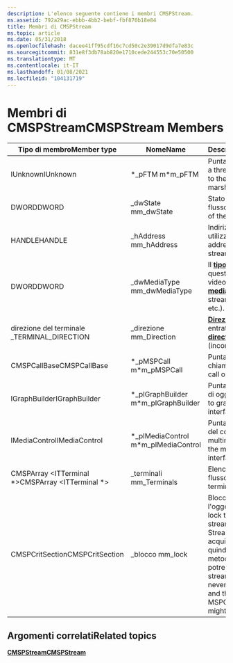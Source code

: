 ```yaml
---
description: L'elenco seguente contiene i membri CMSPStream.
ms.assetid: 792a29ac-ebbb-4bb2-bebf-fbf870b18e84
title: Membri di CMSPStream
ms.topic: article
ms.date: 05/31/2018
ms.openlocfilehash: dacee41ff95cdf16c7cd50c2e39017d9dfa7e83c
ms.sourcegitcommit: 831e8f3db78ab820e1710cede244553c70e50500
ms.translationtype: MT
ms.contentlocale: it-IT
ms.lasthandoff: 01/08/2021
ms.locfileid: "104131719"
---
```

# <a name="cmspstream-members"></a><span data-ttu-id="e49eb-103">Membri di CMSPStream</span><span class="sxs-lookup"><span data-stu-id="e49eb-103">CMSPStream Members</span></span>



| <span data-ttu-id="e49eb-104">Tipo di membro</span><span class="sxs-lookup"><span data-stu-id="e49eb-104">Member type</span></span>                     | <span data-ttu-id="e49eb-105">Nome</span><span class="sxs-lookup"><span data-stu-id="e49eb-105">Name</span></span>                | <span data-ttu-id="e49eb-106">Descrizione</span><span class="sxs-lookup"><span data-stu-id="e49eb-106">Description</span></span>                                                                                                                                |
|---------------------------------|---------------------|--------------------------------------------------------------------------------------------------------------------------------------------|
| <span data-ttu-id="e49eb-107">IUnknown</span><span class="sxs-lookup"><span data-stu-id="e49eb-107">IUnknown</span></span>                        | <span data-ttu-id="e49eb-108">\*\_pFTM m</span><span class="sxs-lookup"><span data-stu-id="e49eb-108">\*m\_pFTM</span></span>           | <span data-ttu-id="e49eb-109">Puntatore al marshaller a thread libero.</span><span class="sxs-lookup"><span data-stu-id="e49eb-109">Pointer to the free threaded marshaller.</span></span>                                                                                                   |
| <span data-ttu-id="e49eb-110">DWORD</span><span class="sxs-lookup"><span data-stu-id="e49eb-110">DWORD</span></span>                           | <span data-ttu-id="e49eb-111">\_dwState m</span><span class="sxs-lookup"><span data-stu-id="e49eb-111">m\_dwState</span></span>          | <span data-ttu-id="e49eb-112">Stato corrente del flusso.</span><span class="sxs-lookup"><span data-stu-id="e49eb-112">The current state of the stream.</span></span>                                                                                                           |
| <span data-ttu-id="e49eb-113">HANDLE</span><span class="sxs-lookup"><span data-stu-id="e49eb-113">HANDLE</span></span>                          | <span data-ttu-id="e49eb-114">\_hAddress m</span><span class="sxs-lookup"><span data-stu-id="e49eb-114">m\_hAddress</span></span>         | <span data-ttu-id="e49eb-115">Indirizzo in cui viene utilizzato il flusso.</span><span class="sxs-lookup"><span data-stu-id="e49eb-115">The address on which this stream is being used.</span></span>                                                                                            |
| <span data-ttu-id="e49eb-116">DWORD</span><span class="sxs-lookup"><span data-stu-id="e49eb-116">DWORD</span></span>                           | <span data-ttu-id="e49eb-117">\_dwMediaType m</span><span class="sxs-lookup"><span data-stu-id="e49eb-117">m\_dwMediaType</span></span>      | <span data-ttu-id="e49eb-118">Il [**tipo di supporto**](tapimediatype--constants.md) di questo flusso (audio, video e così via).</span><span class="sxs-lookup"><span data-stu-id="e49eb-118">The [**media type**](tapimediatype--constants.md) of this stream (audio, video, etc.).</span></span>                                                    |
| <span data-ttu-id="e49eb-119">direzione del terminale \_</span><span class="sxs-lookup"><span data-stu-id="e49eb-119">TERMINAL\_DIRECTION</span></span>             | <span data-ttu-id="e49eb-120">\_direzione m</span><span class="sxs-lookup"><span data-stu-id="e49eb-120">m\_Direction</span></span>        | <span data-ttu-id="e49eb-121">[**Direzione**](/windows/desktop/api/Tapi3if/ne-tapi3if-terminal_direction) del flusso (in entrata o in uscita).</span><span class="sxs-lookup"><span data-stu-id="e49eb-121">The [**direction**](/windows/desktop/api/Tapi3if/ne-tapi3if-terminal_direction) of this stream (incoming or outgoing).</span></span>                                                         |
| <span data-ttu-id="e49eb-122">CMSPCallBase</span><span class="sxs-lookup"><span data-stu-id="e49eb-122">CMSPCallBase</span></span>                    | <span data-ttu-id="e49eb-123">\*\_pMSPCall m</span><span class="sxs-lookup"><span data-stu-id="e49eb-123">\*m\_pMSPCall</span></span>       | <span data-ttu-id="e49eb-124">Puntatore all'oggetto chiamata.</span><span class="sxs-lookup"><span data-stu-id="e49eb-124">Pointer to the call object.</span></span>                                                                                                                |
| <span data-ttu-id="e49eb-125">IGraphBuilder</span><span class="sxs-lookup"><span data-stu-id="e49eb-125">IGraphBuilder</span></span>                   | <span data-ttu-id="e49eb-126">\*\_pIGraphBuilder m</span><span class="sxs-lookup"><span data-stu-id="e49eb-126">\*m\_pIGraphBuilder</span></span> | <span data-ttu-id="e49eb-127">Puntatore a interfacce di oggetti Graph.</span><span class="sxs-lookup"><span data-stu-id="e49eb-127">Pointer to graph object interfaces.</span></span>                                                                                                        |
| <span data-ttu-id="e49eb-128">IMediaControl</span><span class="sxs-lookup"><span data-stu-id="e49eb-128">IMediaControl</span></span>                   | <span data-ttu-id="e49eb-129">\*\_pIMediaControl m</span><span class="sxs-lookup"><span data-stu-id="e49eb-129">\*m\_pIMediaControl</span></span> | <span data-ttu-id="e49eb-130">Puntatore all'interfaccia del controllo multimediale.</span><span class="sxs-lookup"><span data-stu-id="e49eb-130">Pointer to the media control interface.</span></span>                                                                                                    |
| <span data-ttu-id="e49eb-131">CMSPArray <ITTerminal \*></span><span class="sxs-lookup"><span data-stu-id="e49eb-131">CMSPArray <ITTerminal \*></span></span> | <span data-ttu-id="e49eb-132">\_terminali m</span><span class="sxs-lookup"><span data-stu-id="e49eb-132">m\_Terminals</span></span>        | <span data-ttu-id="e49eb-133">Elenco di terminali nel flusso.</span><span class="sxs-lookup"><span data-stu-id="e49eb-133">The list of terminals on the stream.</span></span>                                                                                                       |
| <span data-ttu-id="e49eb-134">CMSPCritSection</span><span class="sxs-lookup"><span data-stu-id="e49eb-134">CMSPCritSection</span></span>                 | <span data-ttu-id="e49eb-135">\_blocco m</span><span class="sxs-lookup"><span data-stu-id="e49eb-135">m\_lock</span></span>             | <span data-ttu-id="e49eb-136">Blocco che protegge l'oggetto flusso.</span><span class="sxs-lookup"><span data-stu-id="e49eb-136">The lock that protects the stream object.</span></span> <span data-ttu-id="e49eb-137">L'oggetto Stream non deve mai acquisire il blocco e quindi chiamare un metodo MSPCall che potrebbe bloccarsi.</span><span class="sxs-lookup"><span data-stu-id="e49eb-137">The stream object should never acquire the lock and then call an MSPCall method that might lock.</span></span> |



 

## <a name="related-topics"></a><span data-ttu-id="e49eb-138">Argomenti correlati</span><span class="sxs-lookup"><span data-stu-id="e49eb-138">Related topics</span></span>

<dl> <dt>

[<span data-ttu-id="e49eb-139">**CMSPStream**</span><span class="sxs-lookup"><span data-stu-id="e49eb-139">**CMSPStream**</span></span>](/windows/desktop/api/Mspstrm/nl-mspstrm-cmspstream)
</dt> </dl>

 

 



